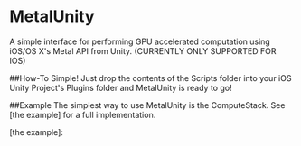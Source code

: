 # MetalUnity
A simple interface for performing GPU accelerated computation using iOS/OS X's Metal API from Unity. (CURRENTLY ONLY SUPPORTED FOR IOS)

##How-To
Simple! Just drop the contents of the Scripts folder into your iOS Unity Project's Plugins folder and MetalUnity is ready to go!

##Example
The simplest way to use MetalUnity is the ComputeStack. See [the example] for a full implementation.

[the example]:
